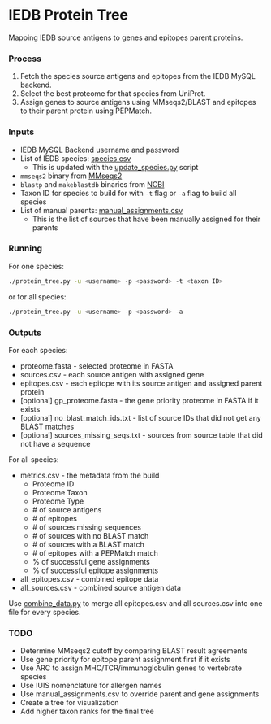 # IEDB Protein Tree 

Mapping IEDB source antigens to genes and epitopes parent proteins. 

### Process
1. Fetch the species source antigens and epitopes from the IEDB MySQL backend.
2. Select the best proteome for that species from UniProt.
3. Assign genes to source antigens using MMseqs2/BLAST and epitopes to their parent protein using PEPMatch.

### Inputs
- IEDB MySQL Backend username and password
- List of IEDB species: [species.csv](species.csv)
    - This is updated with the [update_species.py](update_species.py) script
- `mmseqs2` binary from [MMseqs2](https://github.com/soedinglab/MMseqs2/releases)
- `blastp` and `makeblastdb` binaries from [NCBI](https://ftp.ncbi.nlm.nih.gov/blast/executables/blast+/LATEST/)
- Taxon ID for species to build for with `-t` flag or `-a` flag to build all species
- List of manual parents: [manual_assignments.csv](manual_assignments.csv)
    - This is the list of sources that have been manually assigned for their parents

### Running
For one species:
``` bash
./protein_tree.py -u <username> -p <password> -t <taxon ID>
```
or for all species:
``` bash
./protein_tree.py -u <username> -p <password> -a
```

### Outputs

For each species:
- proteome.fasta - selected proteome in FASTA
- sources.csv - each source antigen with assigned gene
- epitopes.csv - each epitope with its source antigen and assigned parent protein
- [optional] gp_proteome.fasta - the gene priority proteome in FASTA if it exists
- [optional] no_blast_match_ids.txt - list of source IDs that did not get any BLAST matches
- [optional] sources_missing_seqs.txt - sources from source table that did not have a sequence

For all species:
- metrics.csv - the metadata from the build
    - Proteome ID
    - Proteome Taxon
    - Proteome Type
    - \# of source antigens
    - \# of epitopes
    - \# of sources missing sequences
    - \# of sources with no BLAST match
    - \# of sources with a BLAST match
    - \# of epitopes with a PEPMatch match
    - % of successful gene assignments
    - % of successful epitope assignments
- all_epitopes.csv - combined epitope data
- all_sources.csv - combined source antigen data

Use [combine_data.py](combine_data.py) to merge all epitopes.csv and all sources.csv into one file for every species.

### TODO
- Determine MMseqs2 cutoff by comparing BLAST result agreements
- Use gene priority for epitope parent assignment first if it exists
- Use ARC to assign MHC/TCR/immunoglobulin genes to vertebrate species
- Use IUIS nomenclature for allergen names
- Use manual_assignments.csv to override parent and gene assignments
- Create a tree for visualization
- Add higher taxon ranks for the final tree